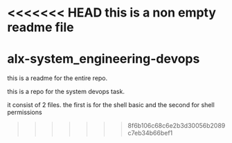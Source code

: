 <<<<<<< HEAD
this is a non empty readme file 
=======
# alx-system_engineering-devops

this is a readme for the entire repo. 

this is a repo for the system devops task. 

it consist of 2 files. the first is for the shell basic and the second for shell permissions
>>>>>>> 8f6b106c68c6e2b3d30056b2089c7eb34b66bef1
